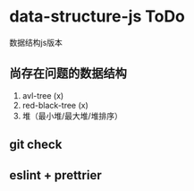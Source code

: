 # data-structure-js ToDo
数据结构js版本

## 尚存在问题的数据结构
  1. avl-tree (x)
  2. red-black-tree (x)
  3. 堆（最小堆/最大堆/堆排序）
## git check
## eslint + prettrier

